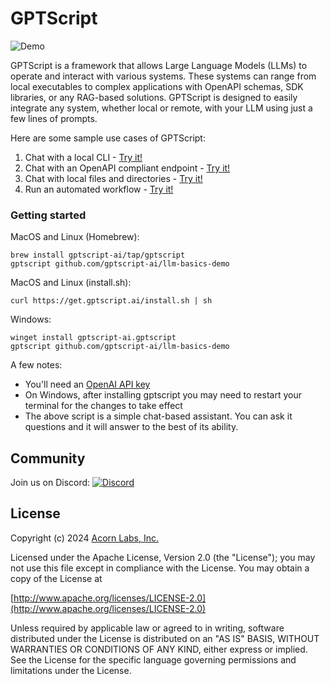 # GPTScript

![Demo](docs/static/img/demo.gif)

GPTScript is a framework that allows Large Language Models (LLMs) to operate and interact with various systems. These systems can range from local executables to complex applications with OpenAPI schemas, SDK libraries, or any RAG-based solutions. GPTScript is designed to easily integrate any system, whether local or remote, with your LLM using just a few lines of prompts.

Here are some sample use cases of GPTScript:
1. Chat with a local CLI - [Try it!](https://docs.gptscript.ai/examples/cli)
2. Chat with an OpenAPI compliant endpoint - [Try it!](https://docs.gptscript.ai/examples/api)
3. Chat with local files and directories - [Try it!](https://docs.gptscript.ai/examples/local-files)
4. Run an automated workflow - [Try it!](https://docs.gptscript.ai/examples/workflow)


### Getting started
MacOS and Linux (Homebrew):
```
brew install gptscript-ai/tap/gptscript 
gptscript github.com/gptscript-ai/llm-basics-demo
```

MacOS and Linux (install.sh):
```
curl https://get.gptscript.ai/install.sh | sh
```

Windows:
```
winget install gptscript-ai.gptscript
gptscript github.com/gptscript-ai/llm-basics-demo
```

A few notes:
- You'll need an [OpenAI API key](https://help.openai.com/en/articles/4936850-where-do-i-find-my-openai-api-key)
- On Windows, after installing gptscript you may need to restart your terminal for the changes to take effect
- The above script is a simple chat-based assistant. You can ask it questions and it will answer to the best of its ability.

## Community

Join us on Discord: [![Discord](https://img.shields.io/discord/1204558420984864829?label=Discord)](https://discord.gg/9sSf4UyAMC)

## License

Copyright (c) 2024 [Acorn Labs, Inc.](http://acorn.io)

Licensed under the Apache License, Version 2.0 (the "License");
you may not use this file except in compliance with the License.
You may obtain a copy of the License at

[http://www.apache.org/licenses/LICENSE-2.0](http://www.apache.org/licenses/LICENSE-2.0)

Unless required by applicable law or agreed to in writing, software
distributed under the License is distributed on an "AS IS" BASIS,
WITHOUT WARRANTIES OR CONDITIONS OF ANY KIND, either express or implied.
See the License for the specific language governing permissions and
limitations under the License.
